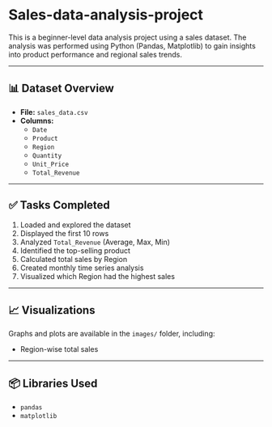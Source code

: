 # Sales-data-analysis-project
This is a beginner-level data analysis project using a sales dataset. The analysis was performed using Python (Pandas, Matplotlib) to gain insights into product performance and regional sales trends.

---

## 📊 Dataset Overview

- **File:** `sales_data.csv`
- **Columns:**
  - `Date`
  - `Product`
  - `Region`
  - `Quantity`
  - `Unit_Price`
  - `Total_Revenue`

---

## ✅ Tasks Completed

1. Loaded and explored the dataset
2. Displayed the first 10 rows
3. Analyzed `Total_Revenue` (Average, Max, Min)
4. Identified the top-selling product
5. Calculated total sales by Region
6. Created monthly time series analysis
7. Visualized which Region had the highest sales

---

## 📈 Visualizations

Graphs and plots are available in the `images/` folder, including:
- Region-wise total sales

---

## 📦 Libraries Used

- `pandas`
- `matplotlib`

